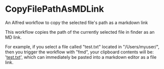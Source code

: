 # CopyFilePathAsMDLink
An Alfred workflow to copy the selected file's path as a markdown link

This workflow copies the path of the currently selected file in finder as an MD link.

For example, if you select a file called "test.txt" located in "/Users/myuser/", then you trigger the workflow with "fmd", your clipboard contents will be: '[test.txt](file:///Users/myuser/test.txt)', which can immediately be pasted into a markdown editor as a file link.
